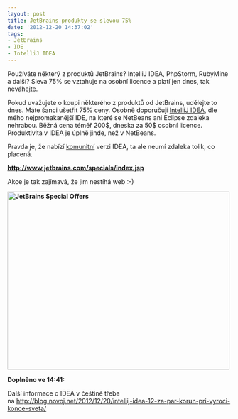 ```yaml
---
layout: post
title: JetBrains produkty se slevou 75%
date: '2012-12-20 14:37:02'
tags:
- JetBrains
- IDE
- IntelliJ IDEA
---
```

Používáte některý z produktů JetBrains? IntelliJ IDEA, PhpStorm, RubyMine a další? Sleva 75% se vztahuje na osobní licence a platí jen dnes, tak neváhejte. 

<p>Pokud uvažujete o koupi některého z produktů od JetBrains, udělejte to dnes. Máte šanci ušetřit 75% ceny. Osobně doporučuji <a href="http://www.jetbrains.com/idea/buy/index.jsp">IntelliJ IDEA</a>, dle mého nejpromakanější IDE, na které se NetBeans ani Eclipse zdaleka nehrabou. Běžná cena téměř 200$, dneska za 50$ osobní licence. Produktivita v IDEA je úplně jinde, než v NetBeans.</p>
<p>Pravda je, že nabízí <a href="http://www.jetbrains.com/idea/free_java_ide.html">komunitní</a> verzi IDEA, ta ale neumí zdaleka tolik, co placená. </p>
<p><strong><a href="http://www.jetbrains.com/specials/index.jsp">http://www.jetbrains.com/specials/index.jsp</a></strong></p>
<p>Akce je tak zajímavá, že jim nestíhá web :-)</p>
<p><strong><img src="http://www.tomas-dvorak.cz/images/247t.png" alt="JetBrains Special Offers" width="500" height="401" /></strong></p>
<p><strong>Doplněno ve 14:41:</strong></p>
<p>Další informace o IDEA v češtině třeba na <a href="http://blog.novoj.net/2012/12/20/intellij-idea-12-za-par-korun-pri-vyroci-konce-sveta/">http://blog.novoj.net/2012/12/20/intellij-idea-12-za-par-korun-pri-vyroci-konce-sveta/</a><strong><br /></strong>﻿﻿﻿</p>
